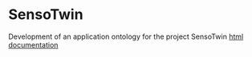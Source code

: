 # SensoTwin

Development of an application ontology for the project SensoTwin 
[html documentation](https://upaehler.github.io/SensoTwin/)
